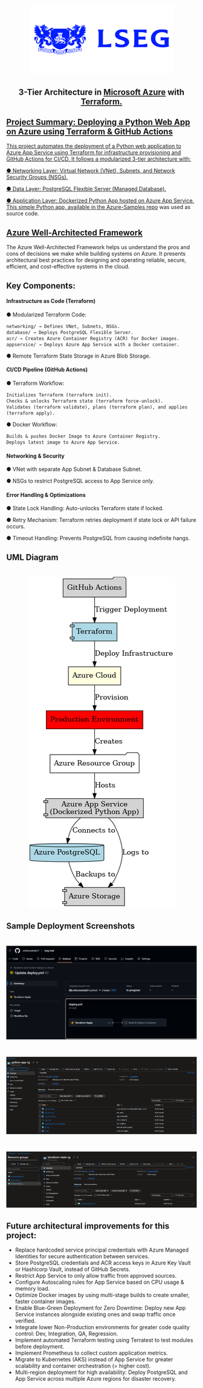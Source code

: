 <h1 align="center"><img src="/assets/lseg.png" alt="LSEG" width=380 height=180></h1>

<h2 align="center">3-Tier Architecture in <a href="https://azure.microsoft.com/en-us" target="_blank"> Microsoft Azure</a> with <a href="https://developer.hashicorp.com/well-architected-framework" target="_blank"> Terraform.</h2>

## Project Summary: Deploying a Python Web App on Azure using Terraform & GitHub Actions

This project automates the deployment of a Python web application to Azure App Service using Terraform for infrastructure provisioning and GitHub Actions for CI/CD. It follows a modularized 3-tier architecture with:

● Networking Layer: Virtual Network (VNet), Subnets, and Network Security Groups (NSGs).

● Data Layer: PostgreSQL Flexible Server (Managed Database).

● Application Layer: Dockerized Python App hosted on Azure App Service. This <a href="https://github.com/Azure-Samples/python-docs-hello-world" target="_blank"> simple Python app, available in the Azure-Samples repo</a> was used as source code.


## [Azure Well-Architected Framework](https://learn.microsoft.com/en-us/azure/well-architected/)

The Azure Well-Architected Framework helps us understand the pros and cons of decisions we make while building systems on Azure. It presents architectural best practices for designing and operating reliable, secure, efficient, and cost-effective systems in the cloud.

## Key Components:

#### Infrastructure as Code (Terraform)
● Modularized Terraform Code:

    networking/ → Defines VNet, Subnets, NSGs. 
    database/ → Deploys PostgreSQL Flexible Server.
    acr/ → Creates Azure Container Registry (ACR) for Docker images.
    appservice/ → Deploys Azure App Service with a Docker container.
● Remote Terraform State Storage in Azure Blob Storage.

#### CI/CD Pipeline (GitHub Actions)
● Terraform Workflow:

    Initializes Terraform (terraform init).
    Checks & unlocks Terraform state (terraform force-unlock).
    Validates (terraform validate), plans (terraform plan), and applies (terraform apply).
    
● Docker Workflow:

    Builds & pushes Docker Image to Azure Container Registry.
    Deploys latest image to Azure App Service.

#### Networking & Security
● VNet with separate App Subnet & Database Subnet.

● NSGs to restrict PostgreSQL access to App Service only.

#### Error Handling & Optimizations
● State Lock Handling: Auto-unlocks Terraform state if locked.

● Retry Mechanism: Terraform retries deployment if state lock or API failure occurs.

● Timeout Handling: Prevents PostgreSQL from causing indefinite hangs.



## UML Diagram

<h1 align="center"><img src="/assets/UML.png" alt="UML" ></h1>

## Sample Deployment Screenshots

<h1 align="center"><img src="/assets/flow.png" ></h1>

<h1 align="center"><img src="/assets/app-rg.png" ></h1>

<h1 align="center"><img src="/assets/tf-rg.png" ></h1>

## Future architectural improvements for this project:
- Replace hardcoded service principal credentials with Azure Managed Identities for secure authentication between services.
- Store PostgreSQL credentials and ACR access keys in Azure Key Vault or Hashicorp Vault, instead of GitHub Secrets.
- Restrict App Service to only allow traffic from approved sources.
- Configure Autoscaling rules for App Service based on CPU usage & memory load.
- Optimize Docker images by using multi-stage builds to create smaller, faster container images.
- Enable Blue-Green Deployment for Zero Downtime: Deploy new App Service instances alongside existing ones and swap traffic once verified.
- Integrate lower Non-Production environments for greater code quality control: Dev, Integration, QA, Regression.
- Implement automated Terraform testing using Terratest to test modules before deployment.
- Implement Prometheus to collect custom application metrics.
- Migrate to Kubernetes (AKS) instead of App Service for greater scalability and container orchestration (= higher cost).
- Multi-region deployment for high availability: Deploy PostgreSQL and App Service across multiple Azure regions for disaster recovery.


